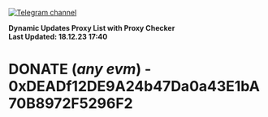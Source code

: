 [![Telegram channel](https://img.shields.io/endpoint?url=https://runkit.io/damiankrawczyk/telegram-badge/branches/master?url=https://t.me/n4z4v0d)](https://t.me/n4z4v0d) 

**Dynamic Updates Proxy List with Proxy Checker**  
**Last Updated: 18.12.23 17:40**

# DONATE (_any evm_) - 0xDEADf12DE9A24b47Da0a43E1bA70B8972F5296F2
